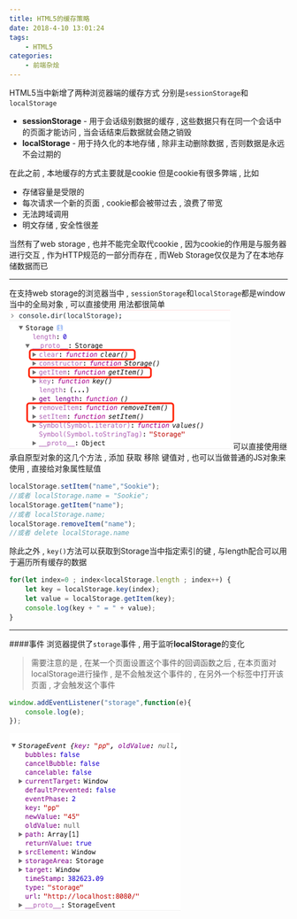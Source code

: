 ```yaml
---
title: HTML5的缓存策略
date: 2018-4-10 13:01:24
tags: 
	- HTML5
categories: 
	- 前端杂烩
---
```


HTML5当中新增了两种浏览器端的缓存方式
分别是`sessionStorage`和`localStorage`

+ **sessionStorage** - 用于会话级别数据的缓存 , 这些数据只有在同一个会话中的页面才能访问 , 当会话结束后数据就会随之销毁
+ **localStorage** - 用于持久化的本地存储 , 除非主动删除数据 , 否则数据是永远不会过期的
<!-- more -->
在此之前 , 本地缓存的方式主要就是cookie
但是cookie有很多弊端 , 比如
+ 存储容量是受限的
+ 每次请求一个新的页面 , cookie都会被带过去 , 浪费了带宽
+ 无法跨域调用
+ 明文存储 , 安全性很差

当然有了web storage , 也并不能完全取代cookie , 因为cookie的作用是与服务器进行交互 , 作为HTTP规范的一部分而存在 , 而Web Storage仅仅是为了在本地存储数据而已

---
在支持web storage的浏览器当中 , `sessionStorage`和`localStorage`都是window当中的全局对象 , 可以直接使用
用法都很简单
![localstorage](/images/前端杂烩/localstorage.png)
可以直接使用继承自原型对象的这几个方法 , 添加 获取 移除 键值对 , 也可以当做普通的JS对象来使用 , 直接给对象属性赋值

```javascript
localStorage.setItem("name","Sookie");
//或者 localStorage.name = "Sookie";
localStorage.getItem("name");
//或者 localStorage.name;
localStorage.removeItem("name");
//或者 delete localStorage.name
```
除此之外 , `key()`方法可以获取到Storage当中指定索引的键 , 与length配合可以用于遍历所有缓存的数据

```javascript
for(let index=0 ; index<localStorage.length ; index++) {
	let key = localStorage.key(index);
	let value = localStorage.getItem(key);
	console.log(key + " = " + value);
}
```

---
####事件
浏览器提供了`storage`事件 , 用于监听**localStorage**的变化
> 需要注意的是 , 在某一个页面设置这个事件的回调函数之后 , 在本页面对localStorage进行操作 , 是不会触发这个事件的 , 在另外一个标签中打开该页面 , 才会触发这个事件

```javascript
window.addEventListener("storage",function(e){
	console.log(e);
});
```
![storage_event](/images/前端杂烩/storage_event.png)